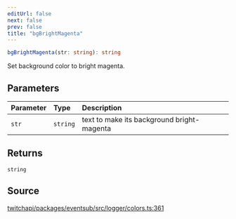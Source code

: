 ```yaml
---
editUrl: false
next: false
prev: false
title: "bgBrightMagenta"
---
```


```ts
bgBrightMagenta(str: string): string
```

Set background color to bright magenta.

## Parameters

| Parameter | Type | Description |
| :------ | :------ | :------ |
| `str` | `string` | text to make its background bright-magenta |

## Returns

`string`

## Source

[twitchapi/packages/eventsub/src/logger/colors.ts:361](https://github.com/pablornc/twitchapi//blob/8695acad106a836c1f0fc4c57a113f17adce41f0/packages/eventsub/src/logger/colors.ts#L361)
